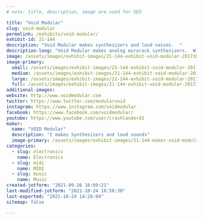 ```yaml
---
# note: title, description, image are used for SEO

title: "Void Modular"
slug: void-modular
permalink: /exhibits/void-modular/
exhibit-id: 21-144
description: "Void Modular makes synthesizers and loud noises.  "
description-long: "Void Modular makes analog eurorack synthesizers.  Wires, lights, and loud startling noises."
image: /assets/images/exhibit-images/21-144-exhibit-void-modular-20171022-091403-large.jpg
image-primary: 
  small: /assets/images/exhibit-images/21-144-exhibit-void-modular-20171022-091403-small.jpg
  medium: /assets/images/exhibit-images/21-144-exhibit-void-modular-20171022-091403-medium.jpg
  large: /assets/images/exhibit-images/21-144-exhibit-void-modular-20171022-091403-large.jpg
  full: /assets/images/exhibit-images/21-144-exhibit-void-modular-20171022-091403-full.jpg
additional-images: 
website: http://www.voidmodular.com
twitter: https://www.twitter.com/modularvoid
instagram: https://www.instagram.com/voidmodular
facebook: https://www.facebook.com/voidmodular/
youtube: https://www.youtube.com/user/crashlander42
maker: 
  name: "VOID Modular"
  description: "I makes Synthesizers and loud sounds"
  image-primary: /assets/images/exhibit-images/21-144-maker-void-modular-skullsilk2-medium.png
categories: 
  - slug: electronics
    name: Electronics
  - slug: midi
    name: MIDI
  - slug: music
    name: Music
created-jotform: "2021-09-26 16:09:21"
last-modified-jotform: "2021-10-24 10:58:30"
last-exported: "2021-10-24 14:26:04"
sitemap: false

---
```

